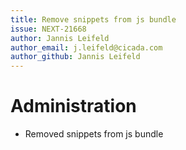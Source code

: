 ```yaml
---
title: Remove snippets from js bundle
issue: NEXT-21668
author: Jannis Leifeld
author_email: j.leifeld@cicada.com
author_github: Jannis Leifeld
---
```

# Administration
* Removed snippets from js bundle
